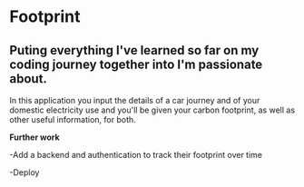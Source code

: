 # Footprint

## Puting everything I've learned so far on my coding journey together into I'm passionate about.

In this application you input the details of a car journey and of your domestic electricity use and you'll be given your carbon footprint, as well as other useful information, for both.

**Further work**

-Add a backend and authentication to track their footprint over time

-Deploy



